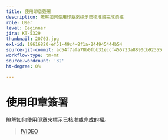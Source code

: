 ```yaml
---
title: 使用印章簽署
description: 瞭解如何使用印章來標示已核准或完成的檔
role: User
level: Beginner
jira: KT-5329
thumbnail: 20703.jpg
exl-id: 18616820-ef51-49c4-8f1a-244945444b54
source-git-commit: ad54f7afa78b0fbb31eccf455723a8890cb92355
workflow-type: tm+mt
source-wordcount: '32'
ht-degree: 0%

---
```


# 使用印章簽署

瞭解如何使用印章來標示已核准或完成的檔。

>[!VIDEO](https://video.tv.adobe.com/v/345170?quality=12&learn=on&hidetitle=true)
